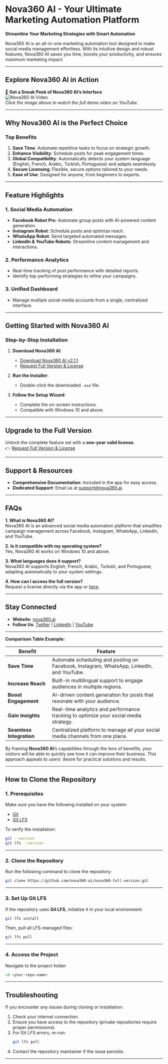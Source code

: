# **Nova360 AI - Your Ultimate Marketing Automation Platform**  
**Streamline Your Marketing Strategies with Smart Automation**  

Nova360 AI is an all-in-one marketing automation tool designed to make social media management effortless. With its intuitive design and robust features, Nova360 AI saves you time, boosts your productivity, and ensures maximum marketing impact.

---

## **Explore Nova360 AI in Action**  

🎥 **Get a Sneak Peek of Nova360 AI’s Interface**  
![Nova360 AI Video](https://africanovatech.com/wp-content/uploads/2024/11/Screenshot-2024-11-17-171218.png)  
*Click the image above to watch the full demo video on YouTube.*

---

## **Why Nova360 AI is the Perfect Choice**  

### **Top Benefits**  
1. **Save Time**: Automate repetitive tasks to focus on strategic growth.  
2. **Enhance Visibility**: Schedule posts for peak engagement times.  
3. **Global Compatibility**: Automatically detects your system language (English, French, Arabic, Turkish, Portuguese) and adapts seamlessly.  
4. **Secure Licensing**: Flexible, secure options tailored to your needs.  
5. **Ease of Use**: Designed for anyone, from beginners to experts.  

---

## **Feature Highlights**  

### **1. Social Media Automation**  
- **Facebook Robot Pro**: Automate group posts with AI-powered content generation.  
- **Instagram Robot**: Schedule posts and optimize reach.  
- **WhatsApp Robot**: Send targeted automated messages.  
- **LinkedIn & YouTube Robots**: Streamline content management and interactions.

### **2. Performance Analytics**  
- Real-time tracking of post performance with detailed reports.  
- Identify top-performing strategies to refine your campaigns.

### **3. Unified Dashboard**  
- Manage multiple social media accounts from a single, centralized interface.

---

## **Getting Started with Nova360 AI**  

### **Step-by-Step Installation**  
1. **Download Nova360 AI**:  
   - [Download Nova360 AI v2.1.1](https://www.mediafire.com/file/yh2wglgfa1t1dus/Nova360.exe)  
   - [Request Full Version & License](https://script.google.com/macros/s/AKfycbxcFnuOwtTNKf1XtpxKzMbrcUKy2doMJ7S2GObFLbm0zhKTV61v_ZnMPxfih-eXfO4ttg/exec)  

2. **Run the Installer**:  
   - Double-click the downloaded `.exe` file.

3. **Follow the Setup Wizard**:  
   - Complete the on-screen instructions.  
   - Compatible with Windows 10 and above.

---

## **Upgrade to the Full Version**  

Unlock the complete feature set with a **one-year valid license**.  
👉 [Request Full Version & License](#)

---

## **Support & Resources**  

- **Comprehensive Documentation**: Included in the app for easy access.  
- **Dedicated Support**: Email us at [support@nova360.ai](mailto:info@turknovatech.com).  

---

## **FAQs**  

**1. What is Nova360 AI?**  
Nova360 AI is an advanced social media automation platform that simplifies campaign management across Facebook, Instagram, WhatsApp, LinkedIn, and YouTube.

**2. Is it compatible with my operating system?**  
Yes, Nova360 AI works on Windows 10 and above.  

**3. What languages does it support?**  
Nova360 AI supports English, French, Arabic, Turkish, and Portuguese, adapting automatically to your system settings.

**4. How can I access the full version?**  
Request a license directly via the app or [here](#).

---

## **Stay Connected**  

- **Website**: [nova360.ai](https://nova360.turknovatech.com/admin)  
- **Follow Us**: [Twitter](#) | [LinkedIn](https://tr.linkedin.com/company/t-rk-novatech) | [YouTube](https://www.youtube.com/channel/UCQSfDIUhFpXJSVTTzCj15PA)  

---


**Comparison Table Example:**

| **Benefit** | **Feature** |
| ----------- | ---------- |
| **Save Time** | Automate scheduling and posting on Facebook, Instagram, WhatsApp, LinkedIn, and YouTube. |
| **Increase Reach** | Built-in multilingual support to engage audiences in multiple regions. |
| **Boost Engagement** | AI-driven content generation for posts that resonate with your audience. |
| **Gain Insights** | Real-time analytics and performance tracking to optimize your social media strategy. |
| **Seamless Integration** | Centralized platform to manage all your social media channels from one place. |

By framing **Nova360 AI**’s capabilities through the lens of benefits, your visitors will be able to quickly see how it can improve their business. This approach appeals to users’ desire for practical solutions and results.

---




## **How to Clone the Repository**

### 1. Prerequisites
Make sure you have the following installed on your system:
- [Git](https://git-scm.com/downloads)
- [Git LFS](https://git-lfs.com)

To verify the installation:
```bash
git --version
git lfs --version
```

---

### 2. Clone the Repository
Run the following command to clone the repository:
```bash
git clone https://github.com/nova360-ai/nova360-full-version.git
```

---

### 3. Set Up Git LFS
If the repository uses **Git LFS**, initialize it in your local environment:
```bash
git lfs install
```

Then, pull all LFS-managed files:
```bash
git lfs pull
```

---

### 4. Access the Project
Navigate to the project folder:
```bash
cd <your-repo-name>
```

---


## **Troubleshooting**
If you encounter any issues during cloning or installation:
1. Check your internet connection.
2. Ensure you have access to the repository (private repositories require proper permissions).
3. For Git LFS errors, re-run:
   ```bash
   git lfs pull
   ```
4. Contact the repository maintainer if the issue persists.

---

